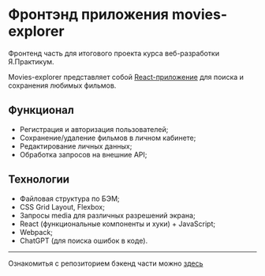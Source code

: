 # Фронтэнд приложения movies-explorer

Фронтенд часть для итогового проекта курса веб-разработки Я.Практикум.

Movies-explorer представляет собой [React-приложение](https://movies-explorer-ladykot.netlify.app/) для поиска и сохранения любимых фильмов.

## Функционал
- Регистрация и авторизация пользователей;
- Сохранение/удаление фильмов в личном кабинете;
- Редактирование личных данных;
- Обработка запросов на внешние API;

## Технологии
- Файловая структура по БЭМ;
- CSS Grid Layout, Flexbox;
- Запросы media для различных разрешений экрана;
- React (функциональные компоненты и хуки) + JavaScript;
- Webpack;
- ChatGPT (для поиска ошибок в коде).
___
Ознакомитья с репозиторием бэкенд части можно [здесь](https://github.com/ladykot/movies-explorer-api)
